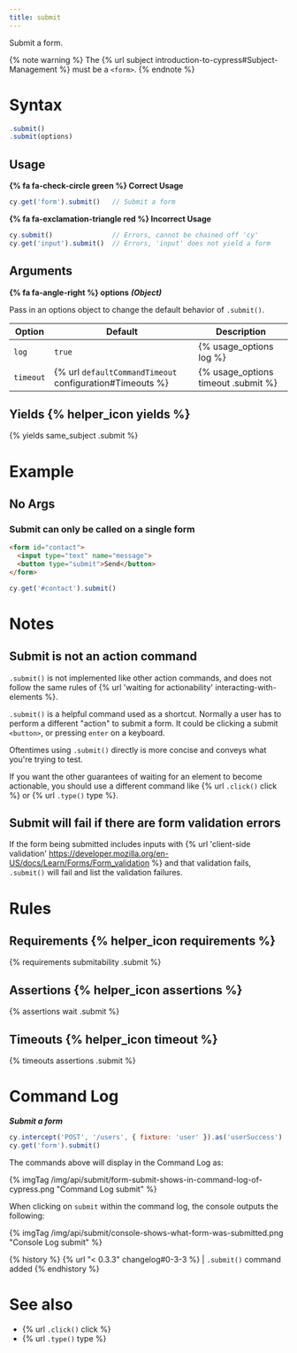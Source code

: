 ```yaml
---
title: submit
---
```


Submit a form.

{% note warning %}
The {% url subject introduction-to-cypress#Subject-Management %} must be a `<form>`.
{% endnote %}

# Syntax

```javascript
.submit()
.submit(options)
```

## Usage

**{% fa fa-check-circle green %} Correct Usage**

```javascript
cy.get('form').submit()   // Submit a form
```

**{% fa fa-exclamation-triangle red %} Incorrect Usage**

```javascript
cy.submit()               // Errors, cannot be chained off 'cy'
cy.get('input').submit()  // Errors, 'input' does not yield a form
```

## Arguments

**{% fa fa-angle-right %} options**  ***(Object)***

Pass in an options object to change the default behavior of `.submit()`.

Option | Default | Description
--- | --- | ---
`log` | `true` | {% usage_options log %}
`timeout` | {% url `defaultCommandTimeout` configuration#Timeouts %} | {% usage_options timeout .submit %}

## Yields {% helper_icon yields %}

{% yields same_subject .submit %}

# Example

## No Args

### Submit can only be called on a single form

```html
<form id="contact">
  <input type="text" name="message">
  <button type="submit">Send</button>
</form>
```

```javascript
cy.get('#contact').submit()
```

# Notes

## Submit is not an action command

`.submit()` is not implemented like other action commands, and does not follow the same rules of {% url 'waiting for actionability' interacting-with-elements %}.

`.submit()` is a helpful command used as a shortcut. Normally a user has to perform a different "action" to submit a form. It could be clicking a submit `<button>`, or pressing `enter` on a keyboard.

Oftentimes using `.submit()` directly is more concise and conveys what you're trying to test.

If you want the other guarantees of waiting for an element to become actionable, you should use a different command like {% url `.click()` click %} or {% url `.type()` type %}.

## Submit will fail if there are form validation errors

If the form being submitted includes inputs with {% url 'client-side validation' https://developer.mozilla.org/en-US/docs/Learn/Forms/Form_validation %} and that validation fails, `.submit()` will fail and list the validation failures.

# Rules

## Requirements {% helper_icon requirements %}

{% requirements submitability .submit %}

## Assertions {% helper_icon assertions %}

{% assertions wait .submit %}

## Timeouts {% helper_icon timeout %}

{% timeouts assertions .submit %}

# Command Log

***Submit a form***

```javascript
cy.intercept('POST', '/users', { fixture: 'user' }).as('userSuccess')
cy.get('form').submit()
```

The commands above will display in the Command Log as:

{% imgTag /img/api/submit/form-submit-shows-in-command-log-of-cypress.png "Command Log submit" %}

When clicking on `submit` within the command log, the console outputs the following:

{% imgTag /img/api/submit/console-shows-what-form-was-submitted.png "Console Log submit" %}

{% history %}
{% url "< 0.3.3" changelog#0-3-3 %} | `.submit()` command added
{% endhistory %}

# See also

- {% url `.click()` click %}
- {% url `.type()` type %}
